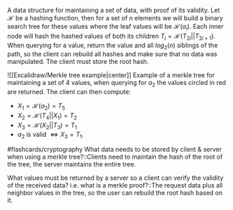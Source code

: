 A data structure for maintaining a set of data, with proof of its validity.
Let $\mathcal{H}$ be a hashing function, then for a set of $n$ elements we will build a binary search tree for these values where the leaf values will be $\mathcal{H}(a_i)$.
Each inner node will hash the hashed values of both its children $T_i = \mathcal{H}(T_{2i} || T_{2i+1})$.
When querying for a value, return the value and all $log_2(n)$ siblings of the path, so the client can rebuild all hashes and make sure that no data was manipulated.
The client must store the root hash.

![[Excalidraw/Merkle tree example|center]]
Example of a merkle tree for maintaining a set of 4 values, when querying for $a_2$ the values circled in red are returned.
The client can then compute:
- $X_1=\mathcal{H}(a_2) = T_5$
- $X_2 = \mathcal{H}(T_4||X_1) = T_2$
- $X_3 = \mathcal{H}(X_2||T_3)=T_1$
- $a_2$ is valid $\iff X_3 = T_1$.

#flashcards/cryptography
What data needs to be stored by client & server when using a merkle tree?::Clients need to maintain the hash of the root of the tree, the server maintains the entire tree.

What values must be returned by a server so a client can verify the validity of the received data? i.e. what is a merkle proof?::The request data plus all neighbor values in the tree, so the user can rebuild the root hash based on it.